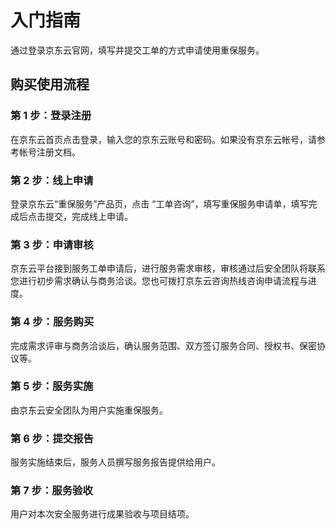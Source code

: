 # 入门指南
通过登录京东云官网，填写并提交工单的方式申请使用重保服务。 

## 购买使用流程

### 第 1 步：登录注册
在京东云首页点击登录，输入您的京东云账号和密码。如果没有京东云帐号，请参考帐号注册文档。

### 第 2 步：线上申请
登录京东云“重保服务”产品页，点击 “工单咨询”，填写重保服务申请单，填写完成后点击提交，完成线上申请。

### 第 3 步：申请审核
京东云平台接到服务工单申请后，进行服务需求审核，审核通过后安全团队将联系您进行初步需求确认与商务洽谈。您也可拨打京东云咨询热线咨询申请流程与进度。

### 第 4 步：服务购买
完成需求评审与商务洽谈后，确认服务范围、双方签订服务合同、授权书、保密协议等。

### 第 5 步：服务实施
由京东云安全团队为用户实施重保服务。

### 第 6 步：提交报告
服务实施结束后，服务人员撰写服务报告提供给用户。

### 第 7 步：服务验收
用户对本次安全服务进行成果验收与项目结项。
